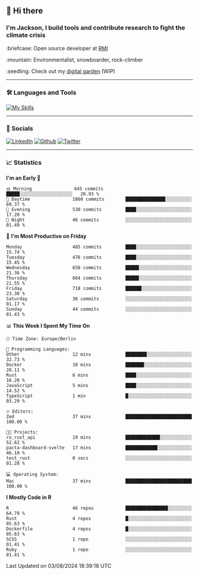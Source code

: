 ## :wave: Hi there
### I'm Jackson, I build tools and contribute research to fight the climate crisis
<p> :briefcase: Open source developer at <a href="https://rmi.org/" alt="RMI">RMI</a></p>
<p> :mountain: Environmentalist, snowboarder, rock-climber</p>
<p> :seedling: Check out my <a href="https://jdhoffa.github.io/" alt="digital garden">digital garden</a> (WIP) </p>

---

### :hammer_and_wrench: Languages and Tools

[![My Skills](https://skillicons.dev/icons?i=r,python,rust,js,html,css,postgresql,neovim,azure,docker,git&perline=6&theme=dark)](https://skillicons.dev)

---

### :iphone: Socials

[![LinkedIn](https://skillicons.dev/icons?i=linkedin&theme=dark)](https://www.linkedin.com/in/jackson-hoffart/) 
[![Github](https://skillicons.dev/icons?i=github&theme=dark)](https://github.com/jdhoffa) 
[![Twitter](https://skillicons.dev/icons?i=twitter&theme=dark)](https://twitter.com/jdhoffart) 

---

### :chart_with_upwards_trend: Statistics

 
<!--START_SECTION:waka-->
**I'm an Early 🐤** 

```text
🌞 Morning                645 commits         █████░░░░░░░░░░░░░░░░░░░░   20.93 % 
🌆 Daytime                1860 commits        ███████████████░░░░░░░░░░   60.37 % 
🌃 Evening                530 commits         ████░░░░░░░░░░░░░░░░░░░░░   17.20 % 
🌙 Night                  46 commits          ░░░░░░░░░░░░░░░░░░░░░░░░░   01.49 % 
```
📅 **I'm Most Productive on Friday** 

```text
Monday                   485 commits         ████░░░░░░░░░░░░░░░░░░░░░   15.74 % 
Tuesday                  476 commits         ████░░░░░░░░░░░░░░░░░░░░░   15.45 % 
Wednesday                658 commits         █████░░░░░░░░░░░░░░░░░░░░   21.36 % 
Thursday                 664 commits         █████░░░░░░░░░░░░░░░░░░░░   21.55 % 
Friday                   718 commits         ██████░░░░░░░░░░░░░░░░░░░   23.30 % 
Saturday                 36 commits          ░░░░░░░░░░░░░░░░░░░░░░░░░   01.17 % 
Sunday                   44 commits          ░░░░░░░░░░░░░░░░░░░░░░░░░   01.43 % 
```


📊 **This Week I Spent My Time On** 

```text
🕑︎ Time Zone: Europe/Berlin

💬 Programming Languages: 
Other                    12 mins             ████████░░░░░░░░░░░░░░░░░   32.73 % 
Docker                   10 mins             ███████░░░░░░░░░░░░░░░░░░   28.11 % 
Rust                     6 mins              ████░░░░░░░░░░░░░░░░░░░░░   16.20 % 
JavaScript               5 mins              ████░░░░░░░░░░░░░░░░░░░░░   14.52 % 
TypeScript               1 min               █░░░░░░░░░░░░░░░░░░░░░░░░   03.29 % 

🔥 Editors: 
Zed                      37 mins             █████████████████████████   100.00 % 

🐱‍💻 Projects: 
ro_rust_api              19 mins             █████████████░░░░░░░░░░░░   52.62 % 
pacta-dashboard-svelte   17 mins             ████████████░░░░░░░░░░░░░   46.10 % 
test_rust                0 secs              ░░░░░░░░░░░░░░░░░░░░░░░░░   01.28 % 

💻 Operating System: 
Mac                      37 mins             █████████████████████████   100.00 % 
```

**I Mostly Code in R** 

```text
R                        46 repos            ████████████████░░░░░░░░░   64.79 % 
Rust                     4 repos             █░░░░░░░░░░░░░░░░░░░░░░░░   05.63 % 
Dockerfile               4 repos             █░░░░░░░░░░░░░░░░░░░░░░░░   05.63 % 
SCSS                     1 repo              ░░░░░░░░░░░░░░░░░░░░░░░░░   01.41 % 
Ruby                     1 repo              ░░░░░░░░░░░░░░░░░░░░░░░░░   01.41 % 
```




 Last Updated on 03/08/2024 18:39:18 UTC
<!--END_SECTION:waka-->
